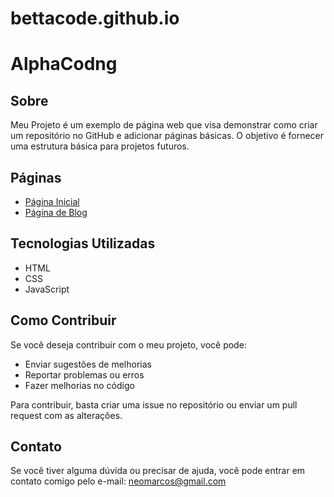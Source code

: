 # bettacode.github.io

# AlphaCodng

## Sobre

Meu Projeto é um exemplo de página web que visa demonstrar como criar um repositório no GitHub e adicionar páginas básicas. O objetivo é fornecer uma estrutura básica para projetos futuros.

## Páginas

* [Página Inicial](https://bettacode.github.io/index.html)
* [Página de Blog](https://bettacode.github.io/blog.html)

## Tecnologias Utilizadas

* HTML
* CSS
* JavaScript

## Como Contribuir

Se você deseja contribuir com o meu projeto, você pode:

* Enviar sugestões de melhorias
* Reportar problemas ou erros
* Fazer melhorias no código

Para contribuir, basta criar uma issue no repositório ou enviar um pull request com as alterações.

## Contato

Se você tiver alguma dúvida ou precisar de ajuda, você pode entrar em contato comigo pelo e-mail: [neomarcos@gmail.com](mailto:neomarcos@gmail.com)


